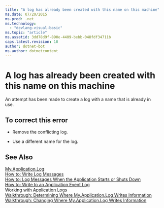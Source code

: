 ```yaml
---
title: "A log has already been created with this name on this machine"
ms.date: 07/20/2015
ms.prod: .net
ms.technology: 
  - "devlang-visual-basic"
ms.topic: "article"
ms.assetid: 3dd78d9f-890e-4409-bebb-048fdf34711b
caps.latest.revision: 10
author: dotnet-bot
ms.author: dotnetcontent
---
```

# A log has already been created with this name on this machine
An attempt has been made to create a log with a name that is already in use.  
  
## To correct this error  
  
-   Remove the conflicting log.  
  
-   Use a different name for the log.  
  
## See Also  
 [My.Application.Log](xref:microsoft.visualbasic.applicationservices.applicationbase.log)  
 [How to: Write Log Messages](../../visual-basic/developing-apps/programming/log-info/how-to-write-log-messages.md)  
 [How to: Log Messages When the Application Starts or Shuts Down](../../visual-basic/developing-apps/programming/log-info/how-to-log-messages-when-the-application-starts-or-shuts-down.md)  
 [How to: Write to an Application Event Log](../../visual-basic/developing-apps/programming/log-info/how-to-write-to-an-application-event-log.md)  
 [Working with Application Logs](../../visual-basic/developing-apps/programming/log-info/working-with-application-logs.md)  
 [Walkthrough: Determining Where My.Application.Log Writes Information](../../visual-basic/developing-apps/programming/log-info/walkthrough-determining-where-my-application-log-writes-information.md)  
 [Walkthrough: Changing Where My.Application.Log Writes Information](../../visual-basic/developing-apps/programming/log-info/walkthrough-changing-where-my-application-log-writes-information.md)
